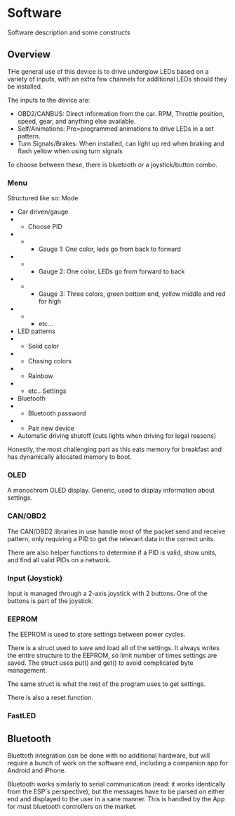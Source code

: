 # Software
Software description and some constructs

## Overview
THe general use of this device is to drive underglow LEDs based on a variety of inputs, with an extra few channels for additional LEDs should they be installed.

The inputs to the device are:
- OBD2/CANBUS: Direct information from the car. RPM, Throttle position, speed, gear, and anything else available.
- Self/Animations: Pre=programmed animations to drive LEDs in a set pattern.
- Turn Signals/Brakes: When installed, can light up red when braking and flash yellow when using turn signals

To choose between these, there is bluetooth or a joystick/button combo.

### Menu
 Structured like so:
 Mode
 - Car driven/gauge
 - - Choose PID
 - - - Gauge 1: One color, leds go from back to forward
 - - - Gauge 2: One color, LEDs go from forward to back
 - - - Gauge 3: Three colors, green bottom end, yellow middle and red for high
 - - - etc...
 - LED patterns
 - - Solid color
 - - Chasing colors
 - - Rainbow
 - - etc..
 Settings
 - Bluetooth
 - - Bluetooth password
 - - Pair new device
 - Automatic driving shutoff (cuts lights when driving for legal reasons)

Honestly, the most challenging part as this eats memory for breakfast and has dynamically allocated memory to boot.

### OLED
A monochrom OLED display. Generic, used to display information about settings. 

### CAN/OBD2
The CAN/OBD2 libraries in use handle most of the packet send and receive pattern, only requiring a PID to get the relevant data in the correct units.

There are also helper functions to determine if a PID is valid, show units, and find all valid PIDs on a network.

### Input (Joystick)
Input is managed through a 2-axis joystick with 2 buttons. One of the buttons is part of the joystick.

### EEPROM
The EEPROM is used to store settings between power cycles.

There is a struct used to save and load all of the settings. It always writes the entire structure to the EEPROM, so limit number of times settings are saved. The struct uses put() and get() to avoid complicated byte management.

The same struct is what the rest of the program uses to get settings.

There is also a reset function.

### FastLED


## Bluetooth
Bluettoth integration can be done with no additional hardware, but will require a bunch of work on the software end, including a companion app for Android and iPhone.

Bluetooth works similarly to serial communication (read: it works identically from the ESP's perspective), but the messages have to be parsed on either end and displayed to the user in a sane manner. This is handled by the App for must bluetooth controllers on the market.

